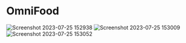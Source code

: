# OmniFood
![Screenshot 2023-07-25 152938](https://github.com/Sid-2503/OmniFood/assets/89977643/0e232476-01e2-4d68-8357-6bc9ff627d6b)
![Screenshot 2023-07-25 153009](https://github.com/Sid-2503/OmniFood/assets/89977643/df51fd2c-1230-4fc4-8c37-d512b2e5ba8f)
![Screenshot 2023-07-25 153052](https://github.com/Sid-2503/OmniFood/assets/89977643/439abfe3-7991-4aeb-a0ea-db77db614289)
